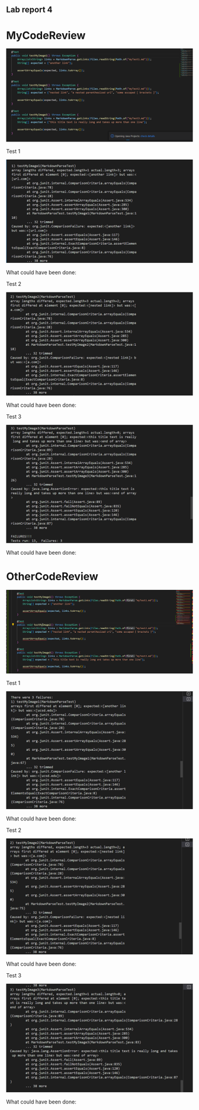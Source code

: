 ## Lab report 4

# MyCodeReview


![ScreenshotofTests](MyReview.PNG)

Test 1

![Failure1](myCodeFailure1.PNG)

What could have been done:

Test 2

![Failure2](myCodeFailure2.PNG)

What could have been done:

Test 3

![Failure3](myCodeFailure3.PNG)

What could have been done:

# OtherCodeReview

![ScreenshotofTests](OtherPeopleReview.PNG)


Test 1

![Failure1](otherCodeFailure1.PNG)

What could have been done:

Test 2

![Failure2](OtherCodeFailure2.PNG)

What could have been done:

Test 3

![Failure3](otherCodeFailure3.PNG)

What could have been done: